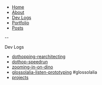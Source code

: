 <!--- HELLO WORLD!!! 
  this page was GENERATED by some tasks.clj!
  so-mind-ya-bizniz. --->




* [Home](/)
* [About](/about.md)
* [Dev Logs](/devlogs/)
* [Portfolio](/portfolio/)
* [Posts](/posts/)

--

Dev Logs



* [dothopping-rearchitecting](/devlogs/2025-07-26-dothopping-rearchitecting.md)
* [dothop-speedrun](/devlogs/2025-06-10-dothop-speedrun.md)
* [zooming-in-on-dino](/devlogs/2025-01-08-zooming-in-on-dino.md)
* [glossolalia-listen-prototyping](/devlogs/2024-12-11-glossolalia-listen-prototyping.md) #glossolalia
* [projects](/devlogs/projects.md)